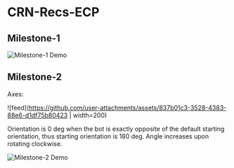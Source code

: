 # CRN-Recs-ECP

## Milestone-1 

![Milestone-1 Demo](https://github.com/user-attachments/assets/b3de9f7a-c8dd-4124-900d-aa3617484c55)

## Milestone-2 

Axes:

![feed](https://github.com/user-attachments/assets/837b01c3-3528-4383-88e6-d1df75b80423 | width=200)

Orientation is 0 deg when the bot is exactly opposite of the default starting orientation, thus starting orientation is 180 deg. Angle increases upon rotating clockwise.

![Milestone-2 Demo](https://github.com/user-attachments/assets/6d9a0c07-bbbd-42df-8d13-bfbfca539fdb)


